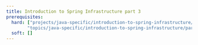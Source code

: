 ```yaml
---
title: Introduction to Spring Infrastructure part 3
prerequisites:
  hard: ["projects/java-specific/introduction-to-spring-infrastructure/part-2",
        "topics/java-specific/introduction-to-spring-infrastructure/part-3"]
  soft: []
---
```


